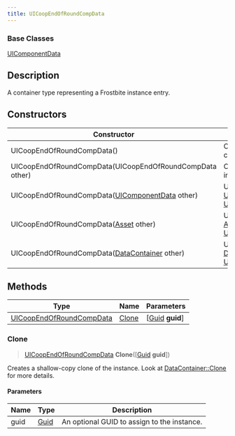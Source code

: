 ```yaml
---
title: UICoopEndOfRoundCompData
---
```

### Base Classes

[UIComponentData](/vext/ref/fb/uicomponentdata/)

## Description

A container type representing a Frostbite instance entry.

## Constructors

| Constructor                                                                         | Description                                                                                                                             |
| ----------------------------------------------------------------------------------- | --------------------------------------------------------------------------------------------------------------------------------------- |
| UICoopEndOfRoundCompData()                                                          | Create a new instance of this container type.                                                                                           |
| UICoopEndOfRoundCompData(UICoopEndOfRoundCompData other)                            | Create a reference copy of an instance of the same type.                                                                                |
| UICoopEndOfRoundCompData([UIComponentData](/vext/ref/fb/uicomponentdata/) other)                  | Upcast an instance of type [UIComponentData](/vext/ref/fb/uicomponentdata/) to [UICoopEndOfRoundCompData](/vext/ref/fb/uicoopendofroundcompdata/).                  |
| UICoopEndOfRoundCompData([Asset](/vext/ref/fb/asset/) other)                                      | Upcast an instance of type [Asset](/vext/ref/fb/asset/) to [UICoopEndOfRoundCompData](/vext/ref/fb/uicoopendofroundcompdata/).                                      |
| UICoopEndOfRoundCompData([DataContainer](/vext/ref/shared/class/datacontainer) other) | Upcast an instance of type [DataContainer](/vext/ref/shared/class/datacontainer) to [UICoopEndOfRoundCompData](/vext/ref/fb/uicoopendofroundcompdata/). |

## Methods

| Type                                                 | Name            | Parameters                                     |
| ---------------------------------------------------- | --------------- | ---------------------------------------------- |
| [UICoopEndOfRoundCompData](/vext/ref/fb/uicoopendofroundcompdata/) | [Clone](#clone) | \[[Guid](/vext/ref/shared/class/guid) **guid**\] |

### Clone

> [UICoopEndOfRoundCompData](/vext/ref/fb/uicoopendofroundcompdata/) **Clone**(\[[Guid](/vext/ref/shared/class/guid) **guid**\])

Creates a shallow-copy clone of the instance. Look at [DataContainer::Clone](/vext/ref/shared/class/datacontainer#clone) for more details.

#### Parameters

| Name | Type         | Description                                 |
| ---- | ------------ | ------------------------------------------- |
| guid | [Guid](/vext/ref/shared/class/guid/) | An optional GUID to assign to the instance. |
